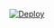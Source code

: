 [![Deploy](https://www.herokucdn.com/deploy/button.svg)](https://heroku.com/deploy?template=https://github.com/dawawasgg/ajaysu/)
